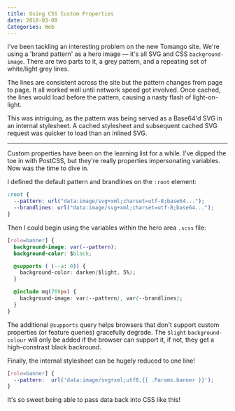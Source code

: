 ```yaml
---
title: Using CSS Custom Properties
date: 2018-03-08
Categories: Web
---
```


I've been tackling an interesting problem on the new Tomango site. We're using a 'brand pattern' as a hero image — it's all SVG and CSS `background-image`. There are two parts to it, a grey pattern, and a repeating set of white/light grey lines.

The lines are consistent across the site but the pattern changes from page to page. It all worked well until network speed got involved. Once cached, the lines would load before the pattern, causing a nasty flash of light-on-light.

This was intriguing, as the pattern was being served as a Base64'd SVG in an internal stylesheet. A cached stylesheet and subsequent cached SVG request was quicker to load than an inlined SVG.

---

Custom properties have been on the learning list for a while. I've dipped the toe in with PostCSS, but they're really properties impersonating variables. Now was the time to dive in.

I defined the default pattern and brandlines on the `:root` element:

```css
:root {
  --pattern: url("data:image/svg+xml;charset=utf-8;base64...");
  --brandlines: url("data:image/svg+xml;charset=utf-8;base64...");
}
```

Then I could begin using the variables within the hero area `.scss` file:

```css
[role=banner] {
  background-image: var(--pattern);
  background-color: $black;

  @supports ( (--a: 0)) {
    background-color: darken($light, 5%);
  }

  @include mq(769px) {
    background-image: var(--pattern), var(--brandlines);
  }
}
```

The additional `@supports` query helps browsers that don't support custom properties (or feature queries) gracefully degrade. The `$light` `background-colour` will only be added if the browser can support it, if not, they get a high-constrast black backround.

Finally, the internal stylesheet can be hugely reduced to one line!

```css
[role=banner] {
  --pattern:  url('data:image/svg+xml;utf8,{{ .Params.banner }}');
}
```

It's so sweet being able to pass data back into CSS like this!
